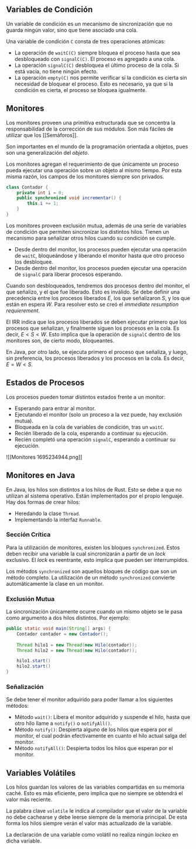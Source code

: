 ## Variables de Condición

Un variable de condición es un mecanismo de sincronización que no guarda ningún valor, sino que tiene asociado una cola.

Una variable de condición `C` consta de tres operaciones atómicas:

- La operación de `waitC(C)` siempre bloquea el proceso hasta que sea desbloqueado con `signalC(C)`. El proceso es agregado a una cola.
- La operación `signalC(C)` desbloquea el último proceso de la cola. Si está vacía, no tiene ningún efecto.
- La operación `empty(C)` nos permite verificar si la condición es cierta sin necesidad de bloquear el proceso. Esto es necesario, ya que si la condición es cierta, el proceso se bloquea igualmente.

## Monitores

Los monitores proveen una primitiva estructurada que se concentra la responsabilidad de la corrección de sus módulos. Son más fáciles de utilizar que los [[Semáforos]].

Son importantes en el mundo de la programación orientada a objetos, pues son una generalización del *objeto*.

Los monitores agregan el requerimiento de que únicamente un proceso pueda ejecutar una operación sobre un objeto al mismo tiempo. Por esta misma razón, los campos de los monitores siempre son privados.

```Java
class Contador {
	private int i = 0;
	public synchronized void incrementar() {
		this.i += 1;
	}
}
```

Los monitores proveen exclusión mutua, además de una serie de variables de condición que permiten sincronizar los distintos hilos. Tienen un mecanismo para señalizar otros hilos cuando su condición se cumple.

- Desde dentro del monitor, los procesos pueden ejecutar una operación de `waitC`, bloqueándose y liberando el monitor hasta que otro proceso los desbloquee.
- Desde dentro del monitor, los procesos pueden ejecutar una operación de `signalC` para liberar procesos esperando.

Cuando son desbloqueados, tendremos dos procesos dentro del monitor, el que señalizo, y el que fue liberado. Esto es inválido. Se debe definir una precedencia entre los procesos liberados $E$, los que señalizaron $S$, y los que están en espera $W$. Para resolver esto se creó el *immediate resumption requierement*.

El IRR indica que los procesos liberados se deben ejecutar primero que los procesos que señalizan, y finalmente siguen los procesos en la cola. Es decir, $E < S < W$. Esto implica que la operación de `signalC` dentro de los monitores son, de cierto modo, bloqueantes.

En Java, por otro lado, se ejecuta primero el proceso que señaliza, y luego, sin preferencia, los procesos liberados y los procesos en la cola. Es decir, $E = W < S$.

## Estados de Procesos

Los procesos pueden tomar distintos estados frente a un monitor:

- Esperando para entrar al monitor.
- Ejecutando el monitor (solo un proceso a la vez puede, hay exclusión mutua).
- Bloqueada en la cola de variables de condición, tras un `waitC`.
- Recién liberado de la cola, esperando a continuar su ejecución.
- Recién completó una operación `signalC`, esperando a continuar su ejecución.

![[Monitores 1695234944.png]]

## Monitores en Java

En Java, los hilos son distintos a los hilos de Rust. Esto se debe a que no utilizan al sistema operativo. Están implementados por el propio lenguaje. Hay dos formas de crear hilos:

- Heredando la clase `Thread`.
- Implementando la interfaz `Runnable`.

### Sección Crítica

Para la utilización de monitores, existen los bloques `synchronized`. Estos deben recibir una variable la cual sincronizarán a partir de un *lock* exclusivo. El *lock* es reentrante, esto implica que pueden ser interrumpidos.

Los métodos `synchronized` son aquellos bloques de código que son un método completo. La utilización de un método `synchronized` convierte automáticamente la clase en un monitor.

### Exclusión Mutua

La sincronización únicamente ocurre cuando un mismo objeto se le pasa como argumento a dos hilos distintos. Por ejemplo:

```Java
public static void main(String[] args) {
	Contador contador = new Contador();
	
	Thread hilo1 = new Thread(new Hilo(contador));
	Thread hilo2 = new Thread(new Hilo(contador));

	hilo1.start()
	hilo2.start()
}
```

### Señalización

Se debe tener el monitor adquirido para poder llamar a los siguientes métodos:

- Método `wait()`: Libera el monitor adquirido y suspende el hilo, hasta que otro hilo llame a `notify()` o `notifyAll()`.
- Método `notify()`: Despierta alguno de los hilos que espera por el monitor, el cual podrán efectivamente en cuanto el hilo actual salga del monitor.
- Método `notifyAll()`: Despierta todos los hilos que esperan por el monitor.

## Variables Volátiles

Los hilos guardan los valores de las variables compartidas en su memoria caché. Esto es más eficiente, pero implica que no siempre se obtendrá el valor más reciente.

La palabra clave `volatile` le indica al compilador que el valor de la variable no debe cachearse y debe leerse siempre de la memoria principal. De esta forma los hilos siempre verán el valor más actualizado de la variable.

La declaración de una variable como volátil no realiza ningún *lockeo* en dicha variable.
